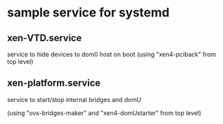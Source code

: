 # sample service for systemd

## xen-VTD.service

  service to hide devices to dom0 host on boot
  (using "xen4-pciback" from top level)

## xen-platform.service

  service to start/stop internal bridges and domU

  (using "ovs-bridges-maker" and "xen4-domUstarter" from top level)


